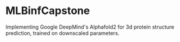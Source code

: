 # MLBinfCapstone
Implementing Google DeepMind's Alphafold2 for 3d protein structure prediction, trained on downscaled parameters.
